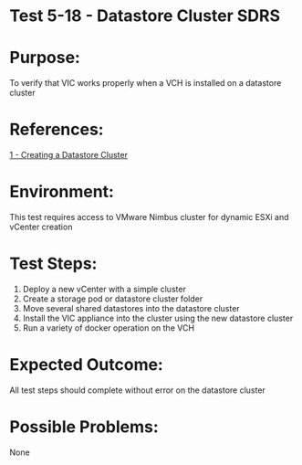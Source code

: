 Test 5-18 - Datastore Cluster SDRS
=======

# Purpose:
To verify that VIC works properly when a VCH is installed on a datastore cluster

# References:
[1 - Creating a Datastore Cluster](https://pubs.vmware.com/vsphere-51/index.jsp?topic=%2Fcom.vmware.vsphere.resmgmt.doc%2FGUID-598DF695-107E-406B-9C95-0AF961FC227A.html)

# Environment:
This test requires access to VMware Nimbus cluster for dynamic ESXi and vCenter creation

# Test Steps:
1. Deploy a new vCenter with a simple cluster
2. Create a storage pod or datastore cluster folder
3. Move several shared datastores into the datastore cluster
4. Install the VIC appliance into the cluster using the new datastore cluster
5. Run a variety of docker operation on the VCH

# Expected Outcome:
All test steps should complete without error on the datastore cluster

# Possible Problems:
None
